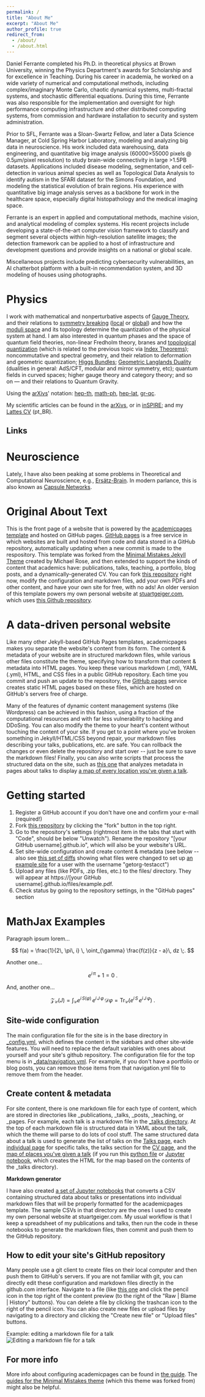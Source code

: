 ```yaml
---
permalink: /
title: "About Me"
excerpt: "About Me"
author_profile: true
redirect_from: 
  - /about/
  - /about.html
---
```


Daniel Ferrante completed his Ph.D. in theoretical physics at Brown University, winning the Physics Department's awards for Scholarship and for excellence in Teaching. During his career in academia, he worked on a wide variety of numerical and computational methods, including complex/imaginary Monte Carlo, chaotic dynamical systems, multi-fractal systems, and stochastic differential equations. During this time, Ferrante was also responsible for the implementation and oversight for high performance computing infrastructure and other distributed computing systems, from commission and hardware installation to security and system administration.

Prior to SFL, Ferrante was a Sloan-Swartz Fellow, and later a Data Science Manager, at Cold Spring Harbor Laboratory, modeling and analyzing big data in neuroscience. His work included data warehousing, data engineering, and quantitative big image analysis (60000×55000 pixels @ 0.5μm/pixel resolution) to study brain-wide connectivity in large >1.5PB datasets. Applications included disease modeling, segmentation, and cell-detection in various animal species as well as Topological Data Analysis to identify autism in the SFARI dataset for the Simons Foundation, and modeling the statistical evolution of brain regions. His experience with quantitative big image analysis serves as a backbone for work in the healthcare space, especially digital histopathology and the medical imaging space.

Ferrante is an expert in applied and computational methods, machine vision, and analytical modeling of complex systems. His recent projects include developing a state-of-the-art computer vision framework to classify and segment several objects within high-resolution satellite images; the detection framework can be applied to a host of infrastructure and development questions and provide insights on a national or global scale.

Miscellaneous projects include predicting cybersecurity vulnerabilities, an AI chatterbot platform with a built-in recommendation system, and 3D modeling of houses using photographs.


# Physics

I work with mathematical and nonperturbative aspects of [Gauge Theory](http://www.scholarpedia.org/article/Gauge_theories), and their relations to [symmetry breaking](http://plato.stanford.edu/entries/symmetry-breaking/) ([local](http://www.scholarpedia.org/article/Englert-Brout-Higgs-Guralnik-Hagen-Kibble_mechanism) or [global](http://www.scholarpedia.org/article/Spontaneous_symmetry_breaking_in_quantum_systems)) and how the [moduli space](http://en.wikipedia.org/wiki/Moduli_space) and its topology determine the quantization of the physical system at hand. I am also interested in quantum phases and the space of quantum field theories, non-linear Fredholm theory, branes and [topological quantization](http://projecteuclid.org/euclid.cmp/1103943448) (which is related to the previous topic via [Index Theorems](http://en.wikipedia.org/wiki/Atiyah%E2%80%93Singer_index_theorem)); noncommutative and spectral geometry, and their relation to deformation and geometric quantization; [Higgs Bundles](http://www.numdam.org/item?id=PMIHES_1992__75__5_0); [Geometric Langlands Duality](http://arxiv.org/abs/0906.2747) (dualities in general: AdS/CFT, modular and mirror symmetry, etc); quantum fields in curved spaces; higher gauge theory and category theory; and so on — and their relations to Quantum Gravity.

Using the [arXivs](http://arxiv.org/)' notation: [hep-th](http://arxiv.org/archive/hep-th), [math-ph](http://arxiv.org/archive/math-ph), [hep-lat](http://arxiv.org/archive/hep-lat), [gr-qc](http://arxiv.org/archive/gr-qc).

My scientific articles can be found in the [arXivs](http://arxiv.org/a/ferrante_d_1), or in [inSPIRE](http://bit.ly/ddfinspire); and my [Lattes CV](http://lattes.cnpq.br/0783279382148211) (pt_BR).

## Links
# Neuroscience

Lately, I have also been peaking at some problems in Theoretical and Computational Neuroscience, e.g., [Ersätz-Brain](http://www.cog.brown.edu/Research/ErsatzBrainGroup/). In modern parlance, this is also known as [Capsule Networks](https://en.wikipedia.org/wiki/Capsule_neural_network).


Original About Text
======
This is the front page of a website that is powered by the [academicpages template](https://github.com/academicpages/academicpages.github.io) and hosted on GitHub pages. [GitHub pages](https://pages.github.com) is a free service in which websites are built and hosted from code and data stored in a GitHub repository, automatically updating when a new commit is made to the respository. This template was forked from the [Minimal Mistakes Jekyll Theme](https://mmistakes.github.io/minimal-mistakes/) created by Michael Rose, and then extended to support the kinds of content that academics have: publications, talks, teaching, a portfolio, blog posts, and a dynamically-generated CV. You can fork [this repository](https://github.com/academicpages/academicpages.github.io) right now, modify the configuration and markdown files, add your own PDFs and other content, and have your own site for free, with no ads! An older version of this template powers my own personal website at [stuartgeiger.com](http://stuartgeiger.com), which uses [this Github repository](https://github.com/staeiou/staeiou.github.io).

A data-driven personal website
======
Like many other Jekyll-based GitHub Pages templates, academicpages makes you separate the website's content from its form. The content & metadata of your website are in structured markdown files, while various other files constitute the theme, specifying how to transform that content & metadata into HTML pages. You keep these various markdown (.md), YAML (.yml), HTML, and CSS files in a public GitHub repository. Each time you commit and push an update to the repository, the [GitHub pages](https://pages.github.com/) service creates static HTML pages based on these files, which are hosted on GitHub's servers free of charge.

Many of the features of dynamic content management systems (like Wordpress) can be achieved in this fashion, using a fraction of the computational resources and with far less vulnerability to hacking and DDoSing. You can also modify the theme to your heart's content without touching the content of your site. If you get to a point where you've broken something in Jekyll/HTML/CSS beyond repair, your markdown files describing your talks, publications, etc. are safe. You can rollback the changes or even delete the repository and start over -- just be sure to save the markdown files! Finally, you can also write scripts that process the structured data on the site, such as [this one](https://github.com/academicpages/academicpages.github.io/blob/master/talkmap.ipynb) that analyzes metadata in pages about talks to display [a map of every location you've given a talk](https://academicpages.github.io/talkmap.html).

Getting started
======
1. Register a GitHub account if you don't have one and confirm your e-mail (required!)
1. Fork [this repository](https://github.com/academicpages/academicpages.github.io) by clicking the "fork" button in the top right. 
1. Go to the repository's settings (rightmost item in the tabs that start with "Code", should be below "Unwatch"). Rename the repository "[your GitHub username].github.io", which will also be your website's URL.
1. Set site-wide configuration and create content & metadata (see below -- also see [this set of diffs](http://archive.is/3TPas) showing what files were changed to set up [an example site](https://getorg-testacct.github.io) for a user with the username "getorg-testacct")
1. Upload any files (like PDFs, .zip files, etc.) to the files/ directory. They will appear at https://[your GitHub username].github.io/files/example.pdf.  
1. Check status by going to the repository settings, in the "GitHub pages" section

MathJax Examples
======
Paragraph ipsum lorem…

$$ f(a) = \frac{1}{2\, \pi\, i} \, \oint_{\gamma} \frac{f(z)}{z - a}\, dz \;. $$

Another one…

$$ e^{i\, \pi} + 1 = 0 \; . $$

And, another one…

$$ \mathscr{Z}_{\mathcal{C}}(J) = \int_{\mathcal{C}} e^{i\, S(\varphi)}\, e^{i\, J\, \varphi}\, \mathcal{D}\varphi = \mathrm{Tr}_{\mathcal{C}} (e^{i\, S}\, e^{i\, J\, \varphi})\;. $$

Site-wide configuration
------
The main configuration file for the site is in the base directory in [_config.yml](https://github.com/academicpages/academicpages.github.io/blob/master/_config.yml), which defines the content in the sidebars and other site-wide features. You will need to replace the default variables with ones about yourself and your site's github repository. The configuration file for the top menu is in [_data/navigation.yml](https://github.com/academicpages/academicpages.github.io/blob/master/_data/navigation.yml). For example, if you don't have a portfolio or blog posts, you can remove those items from that navigation.yml file to remove them from the header. 

Create content & metadata
------
For site content, there is one markdown file for each type of content, which are stored in directories like _publications, _talks, _posts, _teaching, or _pages. For example, each talk is a markdown file in the [_talks directory](https://github.com/academicpages/academicpages.github.io/tree/master/_talks). At the top of each markdown file is structured data in YAML about the talk, which the theme will parse to do lots of cool stuff. The same structured data about a talk is used to generate the list of talks on the [Talks page](https://academicpages.github.io/talks), each [individual page](https://academicpages.github.io/talks/2012-03-01-talk-1) for specific talks, the talks section for the [CV page](https://academicpages.github.io/cv), and the [map of places you've given a talk](https://academicpages.github.io/talkmap.html) (if you run this [python file](https://github.com/academicpages/academicpages.github.io/blob/master/talkmap.py) or [Jupyter notebook](https://github.com/academicpages/academicpages.github.io/blob/master/talkmap.ipynb), which creates the HTML for the map based on the contents of the _talks directory).

**Markdown generator**

I have also created [a set of Jupyter notebooks](https://github.com/academicpages/academicpages.github.io/tree/master/markdown_generator
) that converts a CSV containing structured data about talks or presentations into individual markdown files that will be properly formatted for the academicpages template. The sample CSVs in that directory are the ones I used to create my own personal website at stuartgeiger.com. My usual workflow is that I keep a spreadsheet of my publications and talks, then run the code in these notebooks to generate the markdown files, then commit and push them to the GitHub repository.

How to edit your site's GitHub repository
------
Many people use a git client to create files on their local computer and then push them to GitHub's servers. If you are not familiar with git, you can directly edit these configuration and markdown files directly in the github.com interface. Navigate to a file (like [this one](https://github.com/academicpages/academicpages.github.io/blob/master/_talks/2012-03-01-talk-1.md) and click the pencil icon in the top right of the content preview (to the right of the "Raw | Blame | History" buttons). You can delete a file by clicking the trashcan icon to the right of the pencil icon. You can also create new files or upload files by navigating to a directory and clicking the "Create new file" or "Upload files" buttons. 

Example: editing a markdown file for a talk
![Editing a markdown file for a talk](/images/editing-talk.png)

For more info
------
More info about configuring academicpages can be found in [the guide](https://academicpages.github.io/markdown/). The [guides for the Minimal Mistakes theme](https://mmistakes.github.io/minimal-mistakes/docs/configuration/) (which this theme was forked from) might also be helpful.
<!--stackedit_data:
eyJoaXN0b3J5IjpbLTQxNzQ3NTU2MSwxMjc1OTEzNzQ1XX0=
-->